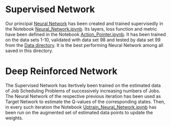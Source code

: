 # Supervised Network

Our principal [Neural Network](https://github.com/Dieguinho1612/Job-Scheduling-Deep-Reinforcement-Learning/blob/main/Neural_Networks/Neural_Network.h5) has been created and trained supervisedly in the Notebook [Neural_Network.ipynb](https://github.com/Dieguinho1612/Job-Scheduling-Deep-Reinforcement-Learning/blob/main/Notebooks/Neural_Network.ipynb). Its layers, loss function and metric have been defined in the Notebook [Action_Pointer.ipynb](https://github.com/Dieguinho1612/Job-Scheduling-Deep-Reinforcement-Learning/blob/main/Notebooks/Action_Pointer.ipynb). It has been trained on the data sets 1-10, validated with data set 98 and tested by data set 99 from the [Data directory](https://github.com/Dieguinho1612/Job-Scheduling-Deep-Reinforcement-Learning/tree/main/Data). It is the best performing Neural Network among all saved in this directory.

# Deep Reinforced Network

The Supervised Network has itertively been trained on the estimated data of Job Scheduling Problems of successively increasing numbers of Jobs. The Neural Network of the respective previous iteration has been used as Target Network to estimate the Q-values of the corresponding states. Then, in every such iteration the Notebook [Uptrain_Neural_Network.ipynb](https://github.com/Dieguinho1612/Job-Scheduling-Deep-Reinforcement-Learning/blob/main/Notebooks/Uptrain_Neural_Network.ipynb) has been run on the augmented set of estimated data points to update the weights.
